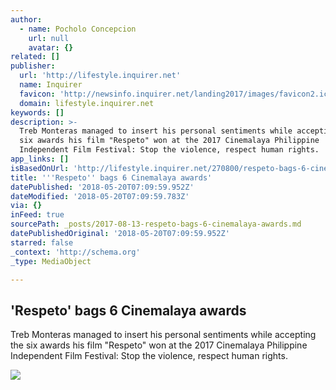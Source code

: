 ```yaml
---
author:
  - name: Pocholo Concepcion
    url: null
    avatar: {}
related: []
publisher:
  url: 'http://lifestyle.inquirer.net'
  name: Inquirer
  favicon: 'http://newsinfo.inquirer.net/landing2017/images/favicon2.ico'
  domain: lifestyle.inquirer.net
keywords: []
description: >-
  Treb Monteras managed to insert his personal sentiments while accepting the
  six awards his film "Respeto" won at the 2017 Cinemalaya Philippine
  Independent Film Festival: Stop the violence, respect human rights.
app_links: []
isBasedOnUrl: 'http://lifestyle.inquirer.net/270800/respeto-bags-6-cinemalaya-awards/'
title: '''Respeto'' bags 6 Cinemalaya awards'
datePublished: '2018-05-20T07:09:59.952Z'
dateModified: '2018-05-20T07:09:59.783Z'
via: {}
inFeed: true
sourcePath: _posts/2017-08-13-respeto-bags-6-cinemalaya-awards.md
datePublishedOriginal: '2018-05-20T07:09:59.952Z'
starred: false
_context: 'http://schema.org'
_type: MediaObject

---
```

<article style=""><h1>'Respeto' bags 6 Cinemalaya awards</h1><p>Treb Monteras managed to insert his personal sentiments while accepting the six awards his film "Respeto" won at the 2017 Cinemalaya Philippine Independent Film Festival: Stop the violence, respect human rights.</p><img src="http://lifestyle.inquirer.net/wp-content/blogs.dir/8/files/2017/08/Treb-Monteras-with-Respeto-cast-and-crew-13-August-2017.jpg" /></article>